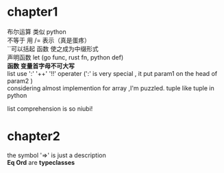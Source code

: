 # chapter1
布尔运算 类似 python   
不等于  用  /= 表示（真是蛋疼）   
``可以括起 函数  使之成为中缀形式   
声明函数 let  (go func, rust fn, python def)   
**函数 变量首字母不可大写**   
list use  ':'  '++'  '!!'  operater (':'  is very special , it put param1 on the head of param2 )   
    considering almost implemention for array ,I'm puzzled.
tuple   like tuple in python

list comprehension is so niubi!  
# chapter2  
the symbol '=>' is just a description  
**Eq Ord** are  **typeclasses**